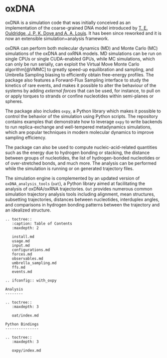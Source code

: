 # oxDNA

oxDNA is a simulation code that was initially conceived as an implementation of the coarse-grained DNA model introduced by [T. E. Ouldridge, J. P. K. Doye and A. A. Louis](http://dx.doi.org/10.1063/1.3552946). It has been since reworked and it is now an extensible simulation+analysis framework. 

oxDNA can perform both molecular dynamics (MD) and Monte Carlo (MC) simulations of the oxDNA and oxRNA models. MD simulations can be run on single CPUs or single CUDA-enabled GPUs, while MC simulations, which can only be run serially, can exploit the Virtual Move Monte Carlo algorithm[@VMMC] to greatly speed-up equilibration and sampling, and Umbrella Sampling biasing to efficiently obtain free-energy profiles. The package also features a Forward-Flux Sampling interface to study the kinetics of rare events, and makes it possible to alter the behaviour of the systems by adding *external forces* that can be used, for instance, to pull on or apply torques to strands or confine nucleotides within semi-planes or spheres.

The package also includes `oxpy`, a Python library which makes it possible to control the behavior of the simulation using Python scripts. The repository contains examples that demonstrate how to leverage `oxpy` to write backends to run replica-exchange and well-tempered metadynamics simulations, which are popular techniques in modern molecular dynamics to improve sampling efficiency.

The package can also be used to compute nucleic-acid-related quantities such as the energy due to hydrogen bonding or stacking, the distance between groups of nucleotides, the list of hydrogen-bonded nucleotides or of over-stretched bonds, and much more. The analysis can be performed while the simulation is running or on generated trajectory files.

The simulation engine is complemented by an updated version of `oxDNA_analysis_tools` (`oat`), a Python library aimed at facilitating the analysis of oxDNA/oxRNA trajectories. `Oat` provides numerous common simulation trajectory analysis tools including alignment, mean structures, subsetting trajectories, distances between nucleotides, interduplex angles, and comparisons in hydrogen bonding patterns between the trajectory and an idealized structure.

```{eval-rst}
.. toctree::
   :caption: Table of Contents
   :maxdepth: 2
   
   install.md
   usage.md
   input.md
   configurations.md
   forces.md
   observables.md
   umbrella_sampling.md
   ffs.md
   events.md
```

```{eval-rst}
.. ifconfig:: with_oxpy

Analysis
--------

.. toctree::
   :maxdepth: 3
   
   oat/index.md

Python Bindings
---------------

.. toctree::
   :maxdepth: 3
   
   oxpy/index.md
```
